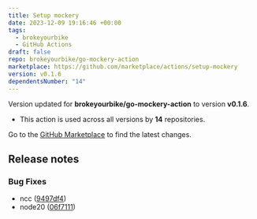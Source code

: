 ```yaml
---
title: Setup mockery
date: 2023-12-09 19:16:46 +00:00
tags:
  - brokeyourbike
  - GitHub Actions
draft: false
repo: brokeyourbike/go-mockery-action
marketplace: https://github.com/marketplace/actions/setup-mockery
version: v0.1.6
dependentsNumber: "14"
---
```



Version updated for **brokeyourbike/go-mockery-action** to version **v0.1.6**.
- This action is used across all versions by **14** repositories.

Go to the [GitHub Marketplace](https://github.com/marketplace/actions/setup-mockery) to find the latest changes.

## Release notes



### Bug Fixes

* ncc ([9497df4](https://www.github.com/brokeyourbike/go-mockery-action/commit/9497df4d0740d391af3c4c2aadf8cfde2cd0c6e2))
* node20 ([06f7111](https://www.github.com/brokeyourbike/go-mockery-action/commit/06f7111e3463b7dc2bab208e6763dca523186346))

